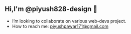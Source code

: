 ## Hi,I'm @piyush828-design 👋

- I’m looking to collaborate on various web-devs project.
- How to reach me: piyushpawar171@gmail.com
